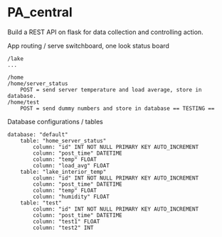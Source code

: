 # PA_central

Build a REST API on flask for data collection and controlling action.



App routing
/   serve switchboard, one look status board

    /lake
    ...

    /home
    /home/server_status
        POST = send server temperature and load average, store in database.
    /home/test
        POST = send dummy numbers and store in database == TESTING ==


Database configurations / tables

    database: "default"
        table: "home_server_status"
            column: "id" INT NOT NULL PRIMARY KEY AUTO_INCREMENT
            column: "post_time" DATETIME
            column: "temp" FLOAT
            column: "load_avg" FLOAT
	    table: "lake_interior_temp"
		    column: "id" INT NOT NULL PRIMARY KEY AUTO_INCREMENT
		    column: "post_time" DATETIME
		    column: "temp" FLOAT
		    column: "humidity" FLOAT
	    table: "test"
		    column: "id" INT NOT NULL PRIMARY KEY AUTO_INCREMENT
		    column: "post_time" DATETIME
		    column: "test1" FLOAT
		    column: "test2" INT


